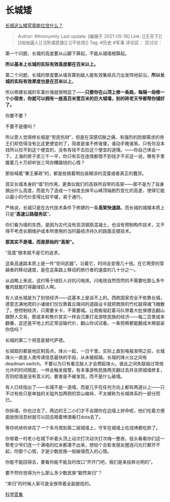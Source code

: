 # 长城矮
[长城这么矮究竟能拦住什么？](https://www.zhihu.com/question/25528331/answer/638179394)

> Author: #Anonymity
> Last update: [编辑于 2021-05-16]
> Link: [[王天下]] [[咄咄逼人]] [[所谓民族]] [[不怯场]]
> Tag: #历史 #军事
> 评论区：
> 泛讨论：

第一个问题，长城的高度要从山脚下算起，不能从城墙根算起。

**所以基本上长城的实际有效高度都在百米以上。**

第二个问题，长城的厚度要从墙背算到敌人能有效集结兵力出发阵地前沿，**所以长城的实际有效厚度也是在百米以上**。

所以修建长城的军事价值就很明显了——**只要你在山顶上修一条路，每隔一段修一个小宿舍，你就可以拥有一座高百米宽百米的巨大城墙，别的砖老天爷都帮你铺好了。**

你要不要？

不要不是傻吗？

所以旁人觉得修长城是“劳民伤财”，但是在深感切肤之痛、有强烈的防御需求的帝王们却觉得没有比这更便宜的了，简直是谁不修谁傻，谁动手晚谁笨。只有你没本钱所以捡不到这个便宜的，没有有钱不去捡这个便宜的道理。——你自己体会一下，上海的房子卖三千一平，你只有实在连借都借不到钱才不买这一说，哪有手里握着几十万却听张三骂你糟蹋钱的心情？

那些喊着“秦王暴政”的，都是些揣着明白装糊涂的混蛋或者真正的蠢货。

其实长城本身的“墙”的作用，更类似我们的高铁所自带的高架——那不是为了自身搞出什么高度，而是为了造成一个裕度去抹平山峰顶端剧烈变化的高差，使得它能以最小的代价变得比较平缓，易于通行。

严格说，长城只是在古代技术条件下修建的一条**高架快速路**。而长城的城楼本质上只是“**高速公路服务区**”。

你们看为墙的东西，是因为古代没有现浇钢筋混凝土，也没有预制构件技术，又不得不考虑长期维护成本所使用的当时最经济持久的路面支撑技术。

**那其实不是墙，而是原始的“高架”。**

“高度”根本就不是它的追求。

这条高速路本质上是一件“空间武器”。沿着它，时间会变慢几十倍。在它两旁的穿越者的移动速度，是在这条路上移动的旅行者的速度的几十分之一。

从战略上来说，这约等于绿巨人对抗闪电侠。闪电侠自然而然的不需要吃那么多午餐肉就能打得赢绿巨人啊。

有人说长城是为了封锁经济——这基本上是谈不上的。西欧国家完全不依靠长城，德意志满地爬的小诸侯们仅仅靠着丘陵间的道路设卡就把商旅的竹杠敲得魂飞魄散了。想控制经济，只需要关卡，不需要城。让商贩驱赶着马队带着大批保镖去翻山跟野人交易，那成本和售价其实一样会沉重打击游牧民族的经济——每二百里成本翻番，这还是平地上的正常运输代价，翻山你试试看。一条短裤都能翻成木棉袈裟你信吗？

长城的第二个用意是替代萨德。

长城取的都是地区制高点，烽火一起，一日千里。实际上直到电报发明之前，长城烽火一直是人类传递信息最快的手段，从未被超越。长城的烽火台之间有deadman switch。不要以为只有看见敌人才会燃起烽火。彼此之间失联超过常规允许的时间限度，一样会触发报警。有本事游牧民族两天翻过去并且把城墙修复，否则挖墙是没有意义的。要害是不被发现，而不是什么破墙。

有人已经指出了——长城不是一道墙，而是几乎在任何方向上都有两道以上——只不过有些只是单独的关隘外加两侧的崇山峻岭，不太被称为长城体系的一部分而已。

你拆墙，你也过去了，两边的王二小们才不会跟你在边墙上拼命呢，他们吃着方便面放倒消息树就可以回去喝着啤酒看打dota去了。

等你吭哧吭哧花了一个多月爬到第二层城墙上，守军在城墙上吃烧烤都吃胖了。

你带着一村老小在城下听着头顶上动次打次动次打次嗨一整夜，低头看看你们这一帮老少爷们连一个满电的红米都凑不出来，想拍个合影发朋友圈连闪光灯都开不起，你那个心情，才是少数民族一般破墙而入的心情。

你能不能回得去，要看你能不能及时改口“开开门吧，我们是来投奔光明的”。

要不然你觉得为什么那么多少数民族“毅然来归”？

“来归”的时候人家可是全族带着全副披挂的。

[科学答集](https://zhihu.com/collection/304168613)
